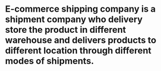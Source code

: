# E-commerce shipping company is a shipment company who delivery store the product in different warehouse and delivers products to different location through different modes of shipments.
